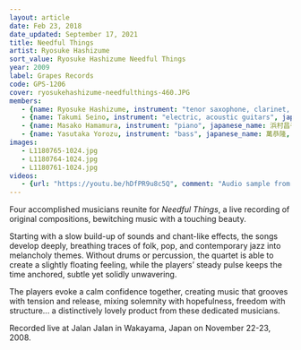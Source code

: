 ```yaml
---
layout: article
date: Feb 23, 2018
date_updated: September 17, 2021
title: Needful Things
artist: Ryosuke Hashizume
sort_value: Ryosuke Hashizume Needful Things
year: 2009
label: Grapes Records
code: GPS-1206
cover: ryosukehashizume-needfulthings-460.JPG
members:
   - {name: Ryosuke Hashizume, instrument: "tenor saxophone, clarinet, effects, voice", japanese_name: 橋爪亮督, url: "http://www.ryohashizume.com/"}
   - {name: Takumi Seino, instrument: "electric, acoustic guitars", japanese_name: 清野拓巳, url: "http://www.takumiseino.com/"}
   - {name: Masako Hamamura, instrument: "piano", japanese_name: 浜村昌子, url: "https://masakoh.exblog.jp/"}
   - {name: Yasutaka Yorozu, instrument: "bass", japanese_name: 萬恭隆, url: "http://yasutakayorozu.blog.fc2.com/"}
images:
   - L1180765-1024.jpg
   - L1180764-1024.jpg
   - L1180761-1024.jpg
videos: 
   - {url: "https://youtu.be/hDfPR9u8c5Q", comment: "Audio sample from “Stone Pavement”, the first track on the album"}
---
```

Four accomplished musicians reunite for *Needful Things*, a live recording of original compositions, bewitching music with a touching beauty.

Starting with a slow build-up of sounds and chant-like effects, the songs develop deeply, breathing traces of folk, pop, and contemporary jazz into melancholy themes. Without drums or percussion, the quartet is able to create a slightly floating feeling, while the players’ steady pulse keeps the time anchored, subtle yet solidly unwavering.

The players evoke a calm confidence together, creating music that grooves with tension and release, mixing solemnity with hopefulness, freedom with structure... a distinctively lovely product from these dedicated musicians.

Recorded live at Jalan Jalan in Wakayama, Japan on November 22-23, 2008.

